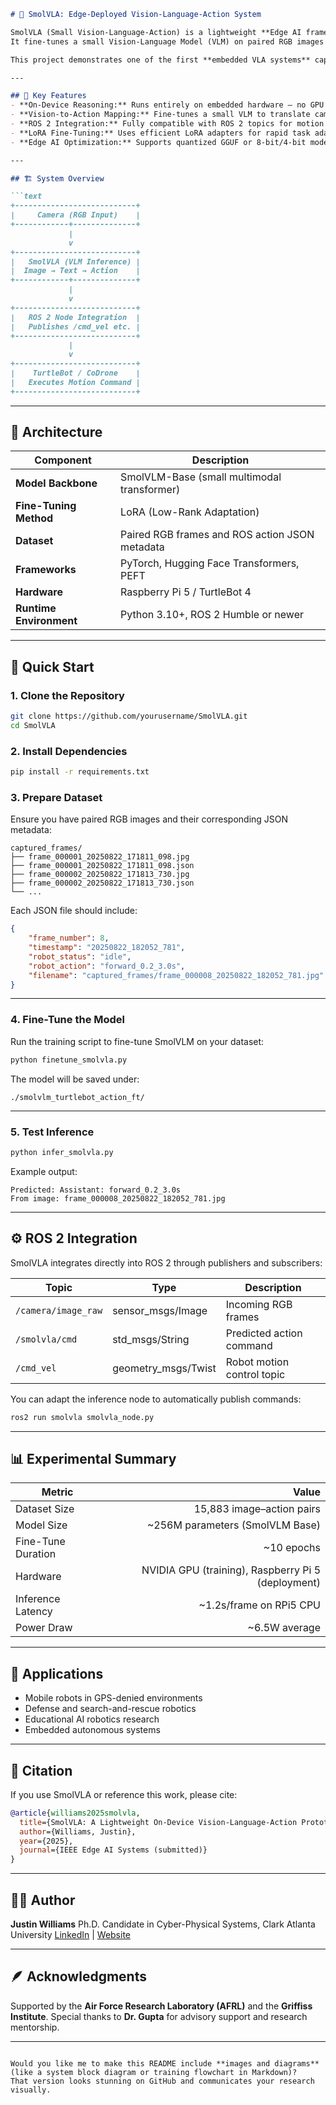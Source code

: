 

````markdown
# 🤖 SmolVLA: Edge-Deployed Vision-Language-Action System

SmolVLA (Small Vision-Language-Action) is a lightweight **Edge AI framework** that enables mobile robots to **see, reason, and act** directly from visual input — entirely **on-device**.  
It fine-tunes a small Vision-Language Model (VLM) on paired RGB images and ROS action data, allowing the robot to map **visual scenes → structured motion commands** (e.g., `forward_0.2_3.0s`).

This project demonstrates one of the first **embedded VLA systems** capable of performing **real-time multimodal reasoning** and **autonomous mobility** on resource-constrained hardware such as the **Raspberry Pi 5** or **TurtleBot 4**.

---

## 🧠 Key Features
- **On-Device Reasoning:** Runs entirely on embedded hardware — no GPU or cloud connection required.  
- **Vision-to-Action Mapping:** Fine-tunes a small VLM to translate camera frames directly into robot commands.  
- **ROS 2 Integration:** Fully compatible with ROS 2 topics for motion control and telemetry feedback.  
- **LoRA Fine-Tuning:** Uses efficient LoRA adapters for rapid task adaptation with minimal trainable parameters.  
- **Edge AI Optimization:** Supports quantized GGUF or 8-bit/4-bit models for real-time inference on CPUs.  

---

## 🏗️ System Overview

```text
+---------------------------+
|     Camera (RGB Input)    |
+------------+--------------+
             |
             v
+---------------------------+
|   SmolVLA (VLM Inference) |
|  Image → Text → Action    |
+------------+--------------+
             |
             v
+---------------------------+
|   ROS 2 Node Integration  |
|   Publishes /cmd_vel etc. |
+---------------------------+
             |
             v
+---------------------------+
|    TurtleBot / CoDrone    |
|   Executes Motion Command |
+---------------------------+
````

---

## 🧩 Architecture

| Component               | Description                                    |
| ----------------------- | ---------------------------------------------- |
| **Model Backbone**      | SmolVLM-Base (small multimodal transformer)    |
| **Fine-Tuning Method**  | LoRA (Low-Rank Adaptation)                     |
| **Dataset**             | Paired RGB frames and ROS action JSON metadata |
| **Frameworks**          | PyTorch, Hugging Face Transformers, PEFT       |
| **Hardware**            | Raspberry Pi 5 / TurtleBot 4                   |
| **Runtime Environment** | Python 3.10+, ROS 2 Humble or newer            |

---

## 🚀 Quick Start

### 1. Clone the Repository

```bash
git clone https://github.com/yourusername/SmolVLA.git
cd SmolVLA
```

### 2. Install Dependencies

```bash
pip install -r requirements.txt
```

### 3. Prepare Dataset

Ensure you have paired RGB images and their corresponding JSON metadata:

```
captured_frames/
├── frame_000001_20250822_171811_098.jpg
├── frame_000001_20250822_171811_098.json
├── frame_000002_20250822_171813_730.jpg
├── frame_000002_20250822_171813_730.json
└── ...
```

Each JSON file should include:

```json
{
    "frame_number": 8,
    "timestamp": "20250822_182052_781",
    "robot_status": "idle",
    "robot_action": "forward_0.2_3.0s",
    "filename": "captured_frames/frame_000008_20250822_182052_781.jpg"
}
```

---

### 4. Fine-Tune the Model

Run the training script to fine-tune SmolVLM on your dataset:

```bash
python finetune_smolvla.py
```

The model will be saved under:

```
./smolvlm_turtlebot_action_ft/
```

---

### 5. Test Inference

```bash
python infer_smolvla.py
```

Example output:

```
Predicted: Assistant: forward_0.2_3.0s
From image: frame_000008_20250822_182052_781.jpg
```

---

## ⚙️ ROS 2 Integration

SmolVLA integrates directly into ROS 2 through publishers and subscribers:

| Topic               | Type                | Description                |
| ------------------- | ------------------- | -------------------------- |
| `/camera/image_raw` | sensor_msgs/Image   | Incoming RGB frames        |
| `/smolvla/cmd`      | std_msgs/String     | Predicted action command   |
| `/cmd_vel`          | geometry_msgs/Twist | Robot motion control topic |

You can adapt the inference node to automatically publish commands:

```bash
ros2 run smolvla smolvla_node.py
```

---

## 📊 Experimental Summary

| Metric             |                                              Value |
| ------------------ | -------------------------------------------------: |
| Dataset Size       |                          15,883 image–action pairs |
| Model Size         |                    ~256M parameters (SmolVLM Base) |
| Fine-Tune Duration |                                         ~10 epochs |
| Hardware           | NVIDIA GPU (training), Raspberry Pi 5 (deployment) |
| Inference Latency  |                            ~1.2s/frame on RPi5 CPU |
| Power Draw         |                                      ~6.5W average |

---

## 🧩 Applications

* Mobile robots in GPS-denied environments
* Defense and search-and-rescue robotics
* Educational AI robotics research
* Embedded autonomous systems

---

## 📘 Citation

If you use SmolVLA or reference this work, please cite:

```bibtex
@article{williams2025smolvla,
  title={SmolVLA: A Lightweight On-Device Vision-Language-Action Prototype for Autonomous Robots},
  author={Williams, Justin},
  year={2025},
  journal={IEEE Edge AI Systems (submitted)}
}
```

---

## 🧑‍💻 Author

**Justin Williams**
Ph.D. Candidate in Cyber-Physical Systems, Clark Atlanta University
[LinkedIn](https://www.linkedin.com/in/) | [Website](https://yourwebsite.com)

---

## 🪶 Acknowledgments

Supported by the **Air Force Research Laboratory (AFRL)** and the **Griffiss Institute**.
Special thanks to **Dr. Gupta** for advisory support and research mentorship.

---

```

Would you like me to make this README include **images and diagrams** (like a system block diagram or training flowchart in Markdown)?  
That version looks stunning on GitHub and communicates your research visually.
```
